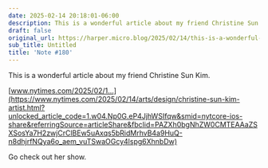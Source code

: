 ```yaml
---
date: 2025-02-14 20:18:01-06:00
description: This is a wonderful article about my friend Christine Sun Kim. www.nytimes.com/2025/02/1…https://www.nytimes.com/2025/02/14/arts/design/christine-sun-kim-art...
draft: false
original_url: https://harper.micro.blog/2025/02/14/this-is-a-wonderful-article.html
sub_title: Untitled
title: 'Note #180'
---
```


This is a wonderful article about my friend Christine Sun Kim.

[www.nytimes.com/2025/02/1…](https://www.nytimes.com/2025/02/14/arts/design/christine-sun-kim-artist.html?unlocked_article_code=1.w04.Np0G.eP4JjhWSIfqw&smid=nytcore-ios-share&referringSource=articleShare&fbclid=PAZXh0bgNhZW0CMTEAAaZSXSosYa7H2zwjCrClBEw5uAxqs5bRidMrhvB4a9HuQ-n8dhjrfNQya6o_aem_vuTSwaOGcy4lspg6XhnbDw)

Go check out her show.